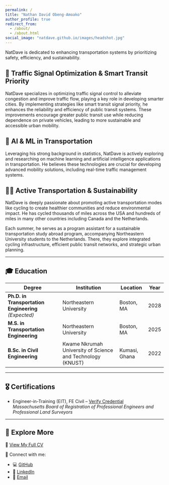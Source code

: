 ```yaml
---
permalink: /
title: "Nathan David Obeng-Amoako"
author_profile: true
redirect_from: 
  - /about/
  - /about.html
social_image: "natdave.github.io/images/headshot.jpg"
---
```


NatDave is dedicated to enhancing transportation systems by prioritizing safety, efficiency, and sustainability.

## 🚦 Traffic Signal Optimization & Smart Transit Priority
NatDave specializes in optimizing traffic signal control to alleviate congestion and improve traffic flow, playing a key role in developing smarter cities. By implementing strategies like smart transit signal priority, he enhances the reliability and efficiency of public transit systems. These improvements encourage greater public transit use while reducing dependence on private vehicles, leading to more sustainable and accessible urban mobility.

## 🤖 AI & ML in Transportation  
Leveraging his strong background in statistics, NatDave is actively exploring and researching on machine learning and artificial intelligence applications in transportation. He believes these technologies are crucial for developing advanced mobility solutions, including real-time traffic management systems.

## 🚴‍♂️ Active Transportation & Sustainability  
NatDave is deeply passionate about promoting active transportation modes like cycling to create healthier communities and reduce environmental impact. He has cycled thousands of miles across the USA and hundreds of miles in many other countries including Canada and the Netherlands.  

Each summer, he serves as a program assistant for a sustainable transportation study abroad program, accompanying Northeastern University students to the Netherlands. There, they explore integrated cycling infrastructure, efficient public transit networks, and strategic urban planning.  

---

## 🎓 Education  

| Degree | Institution | Location | Year |
|---------|----------------|------------|------|
| **Ph.D. in Transportation Engineering** *(Expected)* | Northeastern University | Boston, MA | 2028 |
| **M.S. in Transportation Engineering** | Northeastern University | Boston, MA | 2025 |
| **B.Sc. in Civil Engineering** | Kwame Nkrumah University of Science and Technology (KNUST) | Kumasi, Ghana | 2022 |

---

## 🎖 Certifications  
- Engineer-in-Training (EIT), FE Civil – [Verify Credential](https://www.credly.com/badges/35f81516-e8ec-40a4-ad6c-beb2d54a2894)  
  *Massachusetts Board of Registration of Professional Engineers and Professional Land Surveyors*  

---

## 📜 Explore More  
📄 [View My Full CV](https://natdave.github.io/files/NatDaveCV.pdf)  

📂 Connect with me:  
- 💻 [GitHub](https://github.com/natdave)  
- 👔 [LinkedIn](https://www.linkedin.com/in/natdave/)  
- 📧 [Email](mailto:natdave545@gmail.com)  
